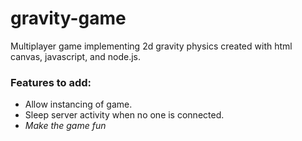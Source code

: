# gravity-game
Multiplayer game implementing 2d gravity physics created with html canvas, javascript, and node.js.

### Features to add:
- Allow instancing of game.
- Sleep server activity when no one is connected.
- *Make the game fun*
